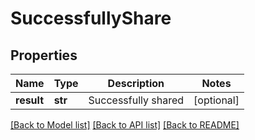 # SuccessfullyShare

## Properties
Name | Type | Description | Notes
------------ | ------------- | ------------- | -------------
**result** | **str** | Successfully shared | [optional] 

[[Back to Model list]](../README.md#documentation-for-models) [[Back to API list]](../README.md#documentation-for-api-endpoints) [[Back to README]](../README.md)

